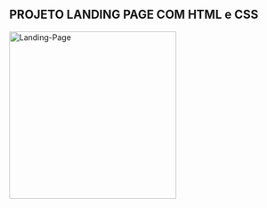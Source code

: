 ## PROJETO LANDING PAGE COM HTML e CSS

<div>
<a href="https://www.youtube.com/watch?v=llF6vD-RljE"><img height="300px" align="center" src="https://i.ibb.co/2qBSTpy/Landing-Page.png" alt="Landing-Page" border="0"></a>

</div>
